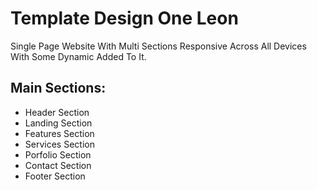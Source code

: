 # Template Design One Leon

Single Page Website With Multi Sections Responsive Across All Devices With Some Dynamic Added To It.

## Main Sections:

-   Header Section
-   Landing Section
-   Features Section
-   Services Section
-   Porfolio Section
-   Contact Section
-   Footer Section
